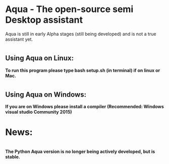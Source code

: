 # <h1> Aqua - The open-source semi Desktop assistant </h1>
Aqua is still in early Alpha stages (still being developed) and is not a true assistant yet.


# <h2> Using Aqua on Linux: </h2> 
 <b> To run this program please type bash setup.sh (in terminal) if on linux or Mac. <br></b>
 
 
# <h2> Using Aqua on Windows: </h2>
 <b> If you are on Windows please install a compiler (Recommended: Windows visual studio Community 2015)</b>
 
 
 # News:
 <br><b> The Python Aqua version is no longer being actively developed, but is stable.</b>
